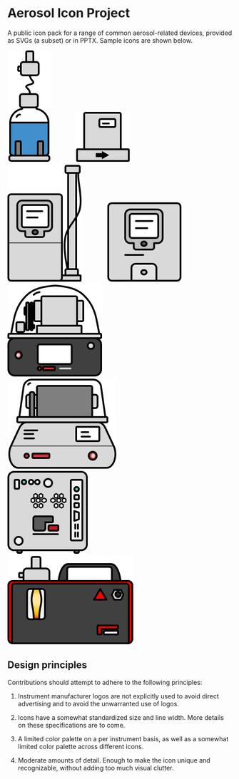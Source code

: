 # Aerosol Icon Project
 
A public icon pack for a range of common aerosol-related devices, provided as SVGs (a subset) or in PPTX. Sample icons are shown below.

<img src="svg/nebulizer.svg" style="padding-right:50px;"> <img src="svg/mfc.svg" style="padding-right:50px;"> <img src="svg/dma.svg" style="padding-right:50px;"> <img src="svg/cpc.svg" style="padding-right:50px;"> <img src="svg/cpma.svg" style="padding-right:50px;"> <img src="svg/aac.svg" style="padding-right:50px;"> <img src="svg/sp2xr.svg" style="padding-right:50px;"> <img src="svg/misg.svg" style="padding-right:50px;">

## Design principles

Contributions should attempt to adhere to the following principles: 

1. Instrument manufacturer logos are not explicitly used to avoid direct advertising and to avoid the unwarranted use of logos. 

2. Icons have a somewhat standardized size and line width. More details on these specifications are to come. 

3. A limited color palette on a per instrument basis, as well as a somewhat limited color palette across different icons. 

4. Moderate amounts of detail. Enough to make the icon unique and recognizable, without adding too much visual clutter. 
